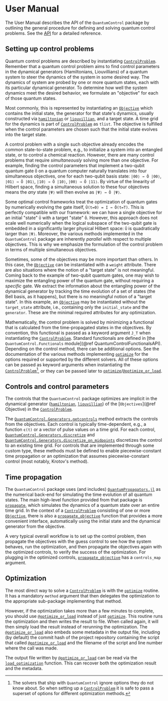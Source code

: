 # User Manual

The User Manual describes the API of the `QuantumControl` package by outlining the general procedure for defining and solving quantum control problems. See the [API](@ref) for a detailed reference.

## Setting up control problems

Quantum control problems are described by instantiating [`ControlProblem`](@ref). Remember that a quantum control problem aims to find control parameters in the dynamical generators (Hamiltonians, Liouvillians) of a quantum system to steer the dynamics of the system in some desired way. The dynamics of system are probed by one or more quantum states, each with its particular dynamical generator. To determine how well the system dynamics meet the desired behavior, we formulate an "objective" for each of those quantum states.

Most commonly, this is represented by instantiating an [`Objective`](@ref) which contains the initial state, the generator for that state's dynamics, usually constructed via [`hamiltonian`](@ref) or [`liouvillian`](@ref), and a target state. A time grid for the dynamics is part of [`ControlProblem`](@ref) as `tlist`. The objective is fulfilled when the control parameters are chosen such that the initial state evolves into the target state.

A control problem with a single such objective already encodes the common state-to-state problem, e.g., to initialize a system into an entangled state, or to control a chemical reaction. However, there are many control problems that require *simultaneously* solving more than one objective. For example, finding the control parameters that implement a two-qubit quantum gate ``Ô`` on a quantum computer naturally translates into four simultaneous objectives, one for each two-qubit basis state: ``|00⟩ → Ô |00⟩``, ``|01⟩ → Ô |01⟩``, ``|10⟩ → Ô |10⟩``, ``|00⟩ → Ô |11⟩``. By virtue of the linearity of Hilbert space, finding a simultaneous solution to these four objectives means the *any* state ``|Ψ⟩`` will then evolve as ``|Ψ⟩ → Ô |Ψ⟩``.

Some optimal control frameworks treat the optimization of quantum gates by numerically evolving the gate itself, ``Û(t=0) = I → Ô(t=T)``. This is perfectly compatible with our framework: we can have a single objective for an initial "state" ``Û`` with a target "state" ``Ô``. However, this approach does not scale well numerically when the logical subspace of the two-qubit gate is embedded in a significantly larger physical Hilbert space: ``Û`` is quadratically larger than ``|Ψ⟩``. Moreover, the various methods implemented in the `QuantumControl` package are inherently *parallel* with respect to multiple objectives. This is why we emphasize the formulation of the control problem in terms of multiple simultaneous objectives.

Sometimes, some of the objectives may be more important than others. In this case, the [`Objective`](@ref) can be instantiated with a `weight` attribute. There are also situations where the notion of a "target state" is not meaningful. Coming back to the example of two-qubit quantum gates, one may wish to maximize the entangling power of the quantum gate, without requiring a *specific* gate. We extract the information about the entangling power of the dynamical generator by tracking the time evolution of a set of states (the Bell basis, as it happens), but there is no meaningful notion of a "target state". In this example, an [`Objective`](@ref) may be instantiated without the `target_state` attribute, i.e., containing only the `initial_state` and the `generator`. These are the minimal required attributes for any optimization.

Mathematically, the control problem is solved by minimizing a functional that is calculated from the time-propagated states in the objectives. By convention, this functional is passed as a keyword argument `J_T` when instantiating the [`ControlProblem`](@ref). Standard functionals are defined in [the `QuantumControl.Functionals` module](@ref QuantumControlFunctionalsAPI). Depending on the control method, there can be additional options. See the documentation of the various methods implementing [`optimize`](@ref) for the options required or supported by the different solvers. All of these options can be passed as keyword arguments when instantiating the [`ControlProblem`](@ref)[^1], or they can be passed later to [`optimize`](@ref)/[`@optimize_or_load`](@ref).

[^1]: The solvers that ship with `QuantumControl` ignore options they do not know about. So when setting up a [`ControlProblem`](@ref) it is safe to pass a superset of options for different optimization methods.


## Controls and control parameters

The controls that the `QuantumControl` package optimizes are implicit in the dynamical generator ([`hamiltonian`](@ref), [`liouvillian`](@ref)) of the [`Objectives`](@ref Objective) in the [`ControlProblem`](@ref).

The [`QuantumControl.Generators.getcontrols`](@ref) method extracts the controls from the objectives. Each control is typically time-dependent, e.g., a function ``ϵ(t)`` or a vector of pulse values on a time grid. For each control, [`QuantumControl.Generators.discretize`](@ref) and [`QuantumControl.Generators.discretize_on_midpoints`](@ref) discretizes the control to an existing time grid. For controls that are implemented through some custom type, these methods must be defined to enable piecewise-constant time propagation or an optimization that assumes piecewise-constant control (most notably, Krotov's method).

## Time propagation

The `QuantumControl` package uses (and includes) [`QuantumPropagators.jl`](https://github.com/JuliaQuantumControl/QuantumPropagators.jl) as the numerical back-end for simulating the time evolution of all quantum states. The main high-level function provided from that package is [`propagate`](@ref), which simulates the dynamics of a quantum state over an entire time grid. In the context of a [`ControlProblem`](@ref) consisting of one or more [`Objective`](@ref), there is also a [`propagate_objective`](@ref) function that provides a more convenient interface, automatically using the initial state and the dynamical generator from the objective.

A very typical overall workflow is to set up the control problem, then propagate the objectives with the guess control to see how the system behaves, run the optimization, and then propagate the objectives again with the optimized controls, to verify the success of the optimization. For plugging in the optimized controls, [`propagate_objective`](@ref) has a `controls_map` argument.


## Optimization

The most direct way to solve a [`ControlProblem`](@ref) is with the [`optimize`](@ref) routine. It has a mandatory `method` argument that then delegates the optimization to the appropriate sub-package implementing that method.

However, if the optimization takes more than a few minutes to complete, you should use [`@optimize_or_load`](@ref) instead of just [`optimize`](@ref). This routine runs the optimization and then writes the result to file. When called again, it will then simply load the result instead of rerunning the optimization. The [`@optimize_or_load`](@ref) also embeds some metadata in the output file, including (by default) the commit hash of the project repository containing the script that called [`@optimize_or_load`](@ref) and the filename of the script and line number where the call was made.

The output file written by [`@optimize_or_load`](@ref) can be read via the [`load_optimization`](@ref) function. This can recover both the optimization result and the metadata.
